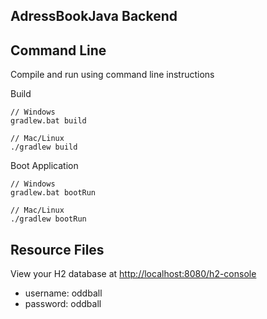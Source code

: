 ## AdressBookJava Backend

## Command Line 
Compile and run using command line instructions

Build
```
// Windows
gradlew.bat build

// Mac/Linux
./gradlew build
```

Boot Application
```
// Windows
gradlew.bat bootRun

// Mac/Linux
./gradlew bootRun

```

## Resource Files
View your H2 database at [http://localhost:8080/h2-console](http://localhost:8080/h2-console)
 - username: oddball
 - password: oddball